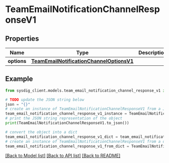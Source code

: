 # TeamEmailNotificationChannelResponseV1


## Properties

Name | Type | Description | Notes
------------ | ------------- | ------------- | -------------
**options** | [**TeamEmailNotificationChannelOptionsV1**](TeamEmailNotificationChannelOptionsV1.md) |  | 

## Example

```python
from sysdig_client.models.team_email_notification_channel_response_v1 import TeamEmailNotificationChannelResponseV1

# TODO update the JSON string below
json = "{}"
# create an instance of TeamEmailNotificationChannelResponseV1 from a JSON string
team_email_notification_channel_response_v1_instance = TeamEmailNotificationChannelResponseV1.from_json(json)
# print the JSON string representation of the object
print(TeamEmailNotificationChannelResponseV1.to_json())

# convert the object into a dict
team_email_notification_channel_response_v1_dict = team_email_notification_channel_response_v1_instance.to_dict()
# create an instance of TeamEmailNotificationChannelResponseV1 from a dict
team_email_notification_channel_response_v1_from_dict = TeamEmailNotificationChannelResponseV1.from_dict(team_email_notification_channel_response_v1_dict)
```
[[Back to Model list]](../README.md#documentation-for-models) [[Back to API list]](../README.md#documentation-for-api-endpoints) [[Back to README]](../README.md)


